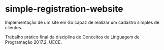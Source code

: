# simple-registration-website
Implementação de um site em Go capaz de realizar um cadastro simples de clientes.

Trabalho prático final da disciplina de Conceitos de Linguagem de Programação 2017.2, UECE.
